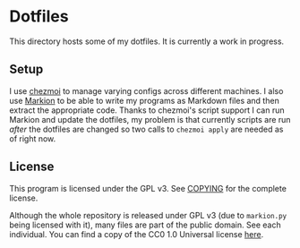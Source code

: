 # Dotfiles
This directory hosts some of my dotfiles. It is currently a work in progress.

## Setup
I use [chezmoi](https://github.com/twpayne/chezmoi) to manage varying configs across different machines. I also use [Markion](https://gitlab.com/oscarbenedito/markion) to be able to write my programs as Markdown files and then extract the appropriate code. Thanks to chezmoi's script support I can run Markion and update the dotfiles, my problem is that currently scripts are run *after* the dotfiles are changed so two calls to `chezmoi apply` are needed as of right now.

## License
This program is licensed under the GPL v3. See [COPYING](https://gitlab.com/oscarbenedito/dotfiles/blob/master/COPYING) for the complete license.

Although the whole repository is released under GPL v3 (due to `markion.py` being licensed with it), many files are part of the public domain. See each individual. You can find a copy of the CC0 1.0 Universal license [here](https://gitlab.com/oscarbenedito/dotfiles/blob/master/CC0-1.0).
